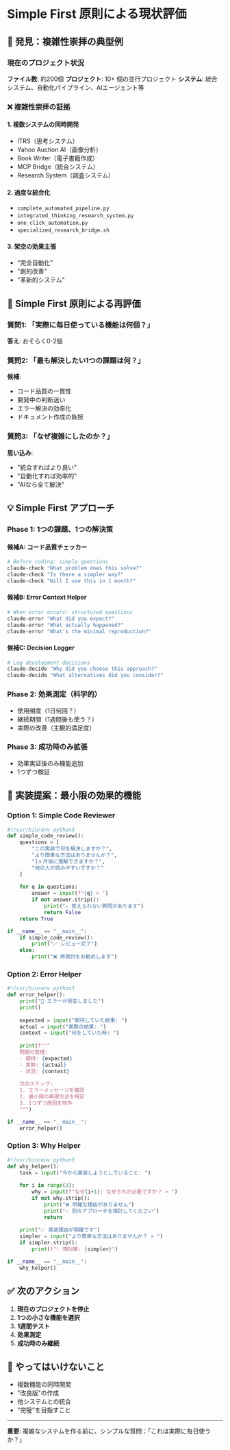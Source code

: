 # Simple First 原則による現状評価

## 🚨 発見：複雑性崇拝の典型例

### 現在のプロジェクト状況
**ファイル数**: 約200個
**プロジェクト**: 10+ 個の並行プロジェクト
**システム**: 統合システム、自動化パイプライン、AIエージェント等

### ❌ 複雑性崇拝の証拠

#### 1. **複数システムの同時開発**
- ITRS（思考システム）
- Yahoo Auction AI（画像分析）
- Book Writer（電子書籍作成）
- MCP Bridge（統合システム）
- Research System（調査システム）

#### 2. **過度な統合化**
- `complete_automated_pipeline.py`
- `integrated_thinking_research_system.py`
- `one_click_automation.py`
- `specialized_research_bridge.sh`

#### 3. **架空の効果主張**
- "完全自動化"
- "劇的改善"
- "革新的システム"

## 🎯 Simple First 原則による再評価

### 質問1: 「実際に毎日使っている機能は何個？」
**答え**: おそらく0-2個

### 質問2: 「最も解決したい1つの課題は何？」
**候補**:
- コード品質の一貫性
- 開発中の判断迷い
- エラー解決の効率化
- ドキュメント作成の負担

### 質問3: 「なぜ複雑にしたのか？」
**思い込み**:
- "統合すればより良い"
- "自動化すれば効率的"
- "AIなら全て解決"

## 💡 Simple First アプローチ

### Phase 1: 1つの課題、1つの解決策

#### 候補A: コード品質チェッカー
```bash
# Before coding: simple questions
claude-check "What problem does this solve?"
claude-check "Is there a simpler way?"
claude-check "Will I use this in 1 month?"
```

#### 候補B: Error Context Helper
```bash
# When error occurs: structured questions
claude-error "What did you expect?"
claude-error "What actually happened?"
claude-error "What's the minimal reproduction?"
```

#### 候補C: Decision Logger
```bash
# Log development decisions
claude-decide "Why did you choose this approach?"
claude-decide "What alternatives did you consider?"
```

### Phase 2: 効果測定（科学的）
- 使用頻度（1日何回？）
- 継続期間（1週間後も使う？）
- 実際の改善（主観的満足度）

### Phase 3: 成功時のみ拡張
- 効果実証後のみ機能追加
- 1つずつ検証

## 🔧 実装提案：最小限の効果的機能

### Option 1: Simple Code Reviewer
```python
#!/usr/bin/env python3
def simple_code_review():
    questions = [
        "この実装で何を解決しますか？",
        "より簡単な方法はありませんか？", 
        "1ヶ月後に理解できますか？",
        "他の人が読みやすいですか？"
    ]
    
    for q in questions:
        answer = input(f"{q} > ")
        if not answer.strip():
            print("⚠️ 答えられない質問があります")
            return False
    return True

if __name__ == "__main__":
    if simple_code_review():
        print("✅ レビュー完了")
    else:
        print("❌ 再検討をお勧めします")
```

### Option 2: Error Helper
```python
#!/usr/bin/env python3
def error_helper():
    print("🚨 エラーが発生しました")
    print()
    
    expected = input("期待していた結果: ")
    actual = input("実際の結果: ")
    context = input("何をしていた時: ")
    
    print(f"""
    問題の整理:
    - 期待: {expected}
    - 実際: {actual}  
    - 状況: {context}
    
    次のステップ:
    1. エラーメッセージを確認
    2. 最小限の再現方法を特定
    3. 1つずつ原因を除外
    """)

if __name__ == "__main__":
    error_helper()
```

### Option 3: Why Helper
```python
#!/usr/bin/env python3
def why_helper():
    task = input("今から実装しようとしていること: ")
    
    for i in range(3):
        why = input(f"なぜ{i+1}: なぜそれが必要ですか？ > ")
        if not why.strip():
            print("❌ 明確な理由がありません")
            print("💡 別のアプローチを検討してください")
            return
    
    print("✅ 実装理由が明確です")
    simpler = input("より簡単な方法はありませんか？ > ")
    if simpler.strip():
        print(f"💡 検討案: {simpler}")

if __name__ == "__main__":
    why_helper()
```

## ✅ 次のアクション

1. **現在のプロジェクトを停止**
2. **1つの小さな機能を選択**
3. **1週間テスト**
4. **効果測定**
5. **成功時のみ継続**

## 🚫 やってはいけないこと

- 複数機能の同時開発
- "改良版"の作成
- 他システムとの統合
- "完璧"を目指すこと

---

**重要**: 複雑なシステムを作る前に、シンプルな質問：「これは実際に毎日使うか？」